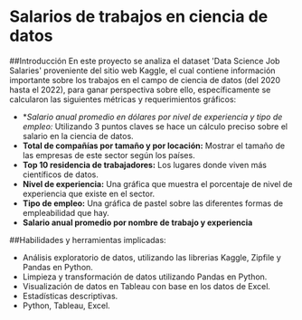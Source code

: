 # Salarios de trabajos en ciencia de datos
##Introducción
En este proyecto se analiza el dataset 'Data Science Job Salaries' proveniente del sitio web Kaggle, el cual contiene información importante sobre los trabajos en el campo de ciencia de datos (del 2020 hasta el 2022), para ganar perspectiva sobre ello, específicamente se calcularon las siguientes métricas y requerimientos gráficos:

* **Salario anual promedio en dólares por nivel de experiencia y tipo de empleo:* Utilizando 3 puntos claves se hace un cálculo preciso sobre el salario en la ciencia de datos. 
* **Total de compañías por tamaño y por locación:** Mostrar el tamaño de las empresas de este sector según los países.
* **Top 10 residencia de trabajadores:** Los lugares donde viven más científicos de datos.
* **Nivel de experiencia:** Una gráfica que muestra el porcentaje de nivel de experiencia que existe en el sector.
* **Tipo de empleo:** Una gráfica de pastel sobre las diferentes formas de empleabilidad que hay.
* **Salario anual promedio por nombre de trabajo y experiencia**


##Habilidades y herramientas implicadas:
* Análisis exploratorio de datos, utilizando las librerias Kaggle, Zipfile y Pandas en Python.
* Limpieza y transformación de datos utilizando Pandas en Python.
* Visualización de datos en Tableau con base en los datos de Excel.
* Estadísticas descriptivas.
* Python, Tableau, Excel.
